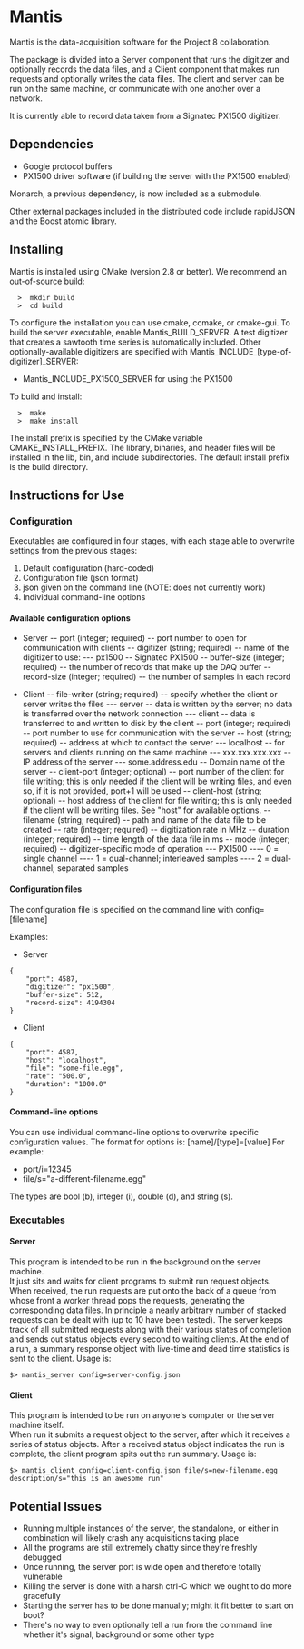 Mantis
======
Mantis is the data-acquisition software for the Project 8 collaboration.

The package is divided into a Server component that runs the digitizer and 
optionally records the data files, and a Client component that makes run requests and 
optionally writes the data files.  The client and server can be run on the same machine, 
or communicate with one another over a network.

It is currently able to record data taken from a Signatec PX1500 digitizer.

Dependencies
------------
- Google protocol buffers
- PX1500 driver software (if building the server with the PX1500 enabled)

Monarch, a previous dependency, is now included as a submodule.

Other external packages included in the distributed code include rapidJSON and the
Boost atomic library.

Installing
----------
Mantis is installed using CMake (version 2.8 or better).
We recommend an out-of-source build:
```
  >  mkdir build
  >  cd build
```
    
To configure the installation you can use cmake, ccmake, or cmake-gui.
To build the server executable, enable Mantis_BUILD_SERVER.  A test digitizer 
that creates a sawtooth time series is automatically included. 
Other optionally-available digitizers are specified with Mantis_INCLUDE_[type-of-digitizer]_SERVER:
- Mantis_INCLUDE_PX1500_SERVER for using the PX1500

To build and install:
```
  >  make
  >  make install
```
    
The install prefix is specified by the CMake variable CMAKE_INSTALL_PREFIX.
The library, binaries, and header files will be installed in the 
lib, bin, and include subdirectories. The default install prefix is the
build directory.

Instructions for Use
--------------------
### Configuration
Executables are configured in four stages, with each stage able to overwrite 
settings from the previous stages:
1. Default configuration (hard-coded)
2. Configuration file (json format)
3. json given on the command line (NOTE: does not currently work)
4. Individual command-line options

#### Available configuration options
- Server
-- port (integer; required) -- port number to open for communication with clients
-- digitizer (string; required) -- name of the digitizer to use:
--- px1500 -- Signatec PX1500
-- buffer-size (integer; required) -- the number of records that make up the DAQ buffer
-- record-size (integer; required) -- the number of samples in each record

- Client
-- file-writer (string; required) -- specify whether the client or server writes the files
--- server -- data is written by the server; no data is transferred over the network connection
--- client -- data is transferred to and written to disk by the client
-- port (integer; required) -- port number to use for communication with the server
-- host (string; required) -- address at which to contact the server
--- localhost -- for servers and clients running on the same machine
--- xxx.xxx.xxx.xxx -- IP address of the server
--- some.address.edu -- Domain name of the server
-- client-port (integer; optional) -- port number of the client for file writing; this is only needed 
if the client will be writing files, and even so, if it is not provided, port+1 will be used
-- client-host (string; optional) -- host address of the client for file writing; this is only needed 
if the client will be writing files.  See "host" for available options.
-- filename (string; required) -- path and name of the data file to be created
-- rate (integer; required) -- digitization rate in MHz
-- duration (integer; required) -- time length of the data file in ms
-- mode (integer; required) -- digitizer-specific mode of operation
--- PX1500
----  0 = single channel
----  1 = dual-channel; interleaved samples
----  2 = dual-channel; separated samples


#### Configuration files
The configuration file is specified on the command line with config=[filename]

Examples:
- Server
```
{
    "port": 4587,
    "digitizer": "px1500",
    "buffer-size": 512,
    "record-size": 4194304
}
```

- Client
```
{
    "port": 4587,
    "host": "localhost",
    "file": "some-file.egg",
    "rate": "500.0",
    "duration": "1000.0"
}
``` 
#### Command-line options
You can use individual command-line options to overwrite specific configuration
values.  The format for options is: [name]/[type]=[value]
For example:
- port/i=12345
- file/s="a-different-filename.egg"

The types are bool (b), integer (i), double (d), and string (s).

### Executables
#### Server
This program is intended to be run in the background on the server machine.  
It just sits and waits for client programs to submit run request objects.  
When received, the run requests are put onto the back of a queue from whose 
front a worker thread pops the requests, generating the corresponding data files. 
In principle a nearly arbitrary number of stacked requests can be dealt with 
(up to 10 have been tested).  The server keeps track of all submitted requests 
along with their various states of completion and sends out status objects 
every second to waiting clients.  At the end of a run, a summary response 
object with live-time and dead time statistics is sent to the client.
Usage is:

```
$> mantis_server config=server-config.json
```

#### Client
This program is intended to be run on anyone's computer or the server machine itself.  
When run it submits a request object to the server, after which it receives a series 
of status objects.  After a received status object indicates the run is complete, 
the client program spits out the run summary. Usage is:

```
$> mantis_client config=client-config.json file/s=new-filename.egg description/s="this is an awesome run"
```


Potential Issues
----------------
* Running multiple instances of the server, the standalone, or either in combination will likely crash any acquisitions taking place
* All the programs are still extremely chatty since they're freshly debugged
* Once running, the server port is wide open and therefore totally vulnerable
* Killing the server is done with a harsh ctrl-C which we ought to do more gracefully
* Starting the server has to be done manually; might it fit better to start on boot?
* There's no way to even optionally tell a run from the command line whether it's signal, background or some other type
